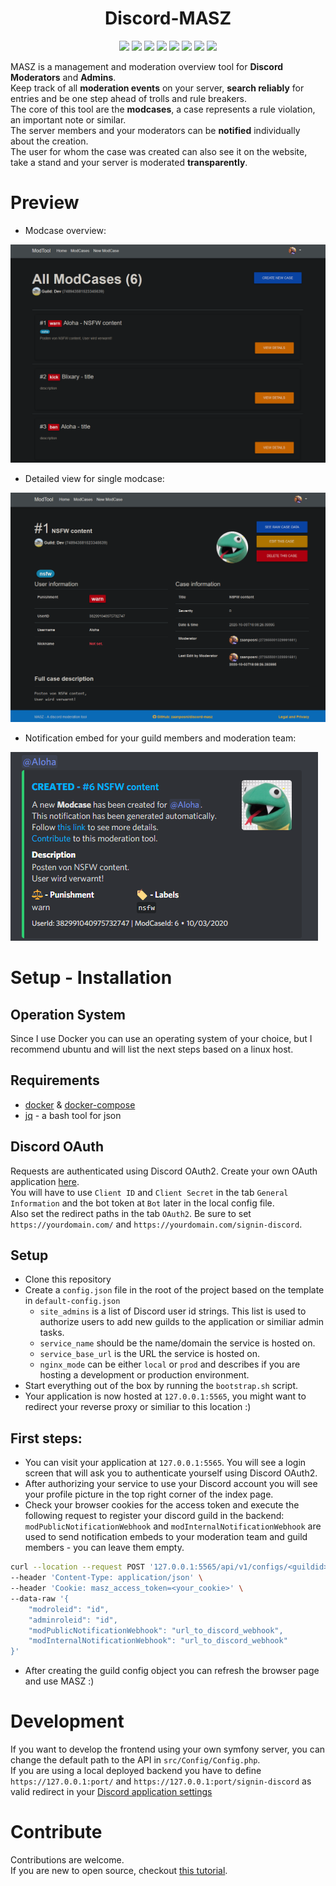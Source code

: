 <h1 align="center">Discord-MASZ</h1>

<p align="center">
<img src="https://img.shields.io/badge/contributions-welcome-lightgreen">
<img src="https://img.shields.io/github/contributors/zaanposni/discord-masz">
<a href="https://github.com/zaanposni/discord-masz/blob/master/LICENSE"><img src="https://img.shields.io/github/license/zaanposni/discord-masz.svg"/></a>
<img src="https://img.shields.io/badge/using-asp.net-blueviolet">
<img src="https://img.shields.io/badge/using-symfony-black">
<img src="https://img.shields.io/badge/using-docker-blue">
<img src="https://img.shields.io/badge/using-nginx-green">
<img src="https://img.shields.io/badge/using-mysql-orange">
</p>

MASZ is a management and moderation overview tool for **Discord Moderators** and **Admins**. <br/>
Keep track of all **moderation events** on your server, **search reliably** for entries and be one step ahead of trolls and rule breakers. <br/>
The core of this tool are the **modcases**, a case represents a rule violation, an important note or similar. <br/>
The server members and your moderators can be **notified** individually about the creation. <br/>
The user for whom the case was created can also see it on the website, take a stand and your server is moderated **transparently**.

# Preview

- Modcase overview:

![alt text](/docs/modcases.png)
- Detailed view for single modcase:

![alt text](/docs/modcase.png)

- Notification embed for your guild members and moderation team:

![alt text](/docs/embed.png)

# Setup - Installation

## Operation System

Since I use Docker you can use an operating system of your choice, but I recommend ubuntu and will list the next steps based on a linux host.

## Requirements 

- [docker](https://docs.docker.com/engine/install/ubuntu/) & [docker-compose](https://docs.docker.com/compose/)
- [jq](https://stedolan.github.io/jq/download/) - a bash tool for json

## Discord OAuth

Requests are authenticated using Discord OAuth2. Create your own OAuth application [here](https://discord.com/developers/applications). <br/>
You will have to use `Client ID` and `Client Secret` in the tab `General Information` and the bot token at `Bot` later in the local config file. <br/>
Also set the redirect paths in the tab `OAuth2`. Be sure to set `https://yourdomain.com/` and `https://yourdomain.com/signin-discord`.


## Setup

- Clone this repository
- Create a `config.json` file in the root of the project based on the template in `default-config.json`
  - `site_admins` is a list of Discord user id strings. This list is used to authorize users to add new guilds to the application or similiar admin tasks.
  - `service_name` should be the name/domain the service is hosted on.
  - `service_base_url` is the URL the service is hosted on.
  - `nginx_mode` can be either `local` or `prod` and describes if you are hosting a development or production environment.
- Start everything out of the box by running the `bootstrap.sh` script.
- Your application is now hosted at `127.0.0.1:5565`, you might want to redirect your reverse proxy or similiar to this location :)

## First steps:

- You can visit your application at `127.0.0.1:5565`. You will see a login screen that will ask you to authenticate yourself using Discord OAuth2.
- After authorizing your service to use your Discord account you will see your profile picture in the top right corner of the index page.
- Check your browser cookies for the access token and execute the following request to register your discord guild in the backend: <br/>
  `modPublicNotificationWebhook` and `modInternalNotificationWebhook` are used to send notification embeds to your moderation team and guild members - you can leave them empty.
```bash
curl --location --request POST '127.0.0.1:5565/api/v1/configs/<guildid>' \
--header 'Content-Type: application/json' \
--header 'Cookie: masz_access_token=<your_cookie>' \
--data-raw '{
    "modroleid": "id",
    "adminroleid": "id",
    "modPublicNotificationWebhook": "url_to_discord_webhook",
    "modInternalNotificationWebhook": "url_to_discord_webhook"
}'
```

- After creating the guild config object you can refresh the browser page and use MASZ :)

# Development

If you want to develop the frontend using your own symfony server, you can change the default path to the API in `src/Config/Config.php`. <br/>
If you are using a local deployed backend you have to define `https://127.0.0.1:port/` and `https://127.0.0.1:port/signin-discord` as valid redirect in your [Discord application settings](https://discord.com/developers/applications)

# Contribute

Contributions are welcome. <br/>
If you are new to open source, checkout [this tutorial](https://github.com/firstcontributions/first-contributions).


